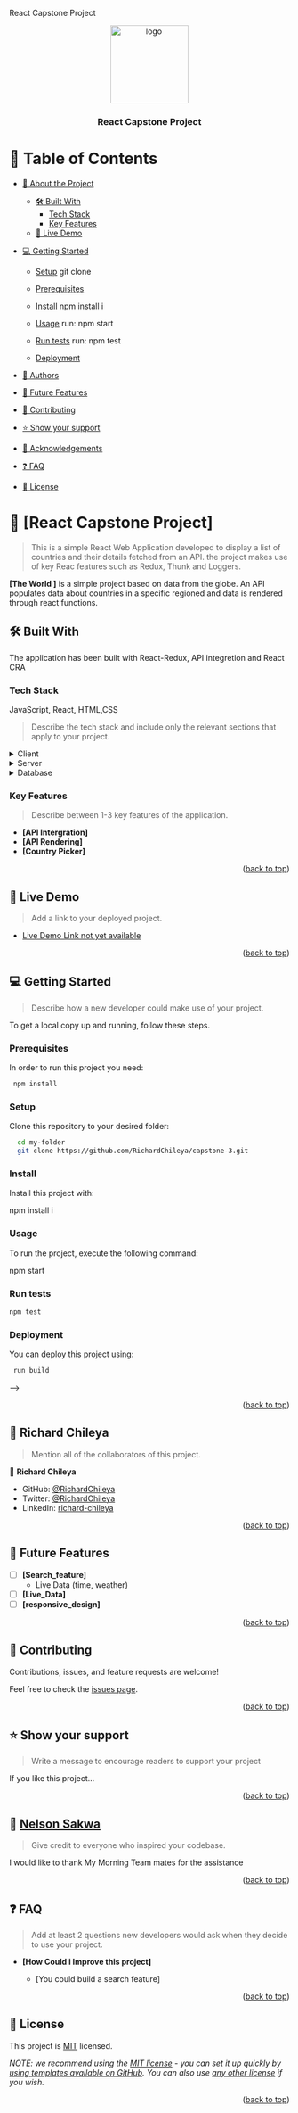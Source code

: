 <a name="readme-top">React Capstone Project</a>

<!--
HOW TO USE:
This is an example of how you may give instructions on setting up your project locally.

Modify this file to match your project and remove sections that don't apply.

REQUIRED SECTIONS:
- Table of Contents
- About the Project
  - Built With
  - Live Demo
- Getting Started
- Authors
- Future Features
- Contributing
- Show your support
- Acknowledgements
- License

After you're finished please remove all the comments and instructions!
-->

<div align="center">

  <img src="murple_logo.png" alt="logo" width="140"  height="auto" />
  <br/>

  <h3><b>React Capstone Project</b></h3>

</div>

<!-- TABLE OF CONTENTS -->

# 📗 Table of Contents

- [📖 About the Project](#about-project) 
  - [🛠 Built With](#built-with) 
    - [Tech Stack](#tech-stack)
    - [Key Features](#key-features)
  - [🚀 Live Demo](#live-demo)
- [💻 Getting Started](#getting-started)
  - [Setup](#setup)
  git clone <ssh link>
  - [Prerequisites](#prerequisites)
   
  - [Install](#install)
  npm install i 
 

  - [Usage](#usage)
 run:  npm start
  - [Run tests](#run-tests)
  run:  npm test
  - [Deployment](#triangular_flag_on_post-deployment)
- [👥 Authors](#authors)
- [🔭 Future Features](#future-features)
- [🤝 Contributing](#contributing)
- [⭐️ Show your support](#support)

- [🙏 Acknowledgements](#acknowledgements)
- [❓ FAQ](#faq)
- [📝 License](#license)

<!-- PROJECT DESCRIPTION -->

# 📖 [React Capstone Project] <a name="about-project"></a>

>  This is a simple  React Web Application  developed to display a list of countries and their details fetched from an API. the project makes use of key Reac features such as  Redux, Thunk and Loggers.

**[The World ]** is a simple project based on data from the globe. An API populates data about countries in a specific regioned and data is rendered through react functions.

## 🛠 Built With <a name="built-with"></a>
 The application has been built with React-Redux, API integretion and React CRA
### Tech Stack <a name="tech-stack"></a>
JavaScript, React, HTML,CSS
> Describe the tech stack and include only the relevant sections that apply to your project.

<details>
  <summary>Client</summary>
  <ul>
    <li><a href="https://reactjs.org/">React.js</a></li>
  </ul>
</details>

<details>
  <summary>Server</summary>
  <ul>
    <li><a href="https://expressjs.com/">Express.js</a></li>
  </ul>
</details>

<details>
<summary>Database</summary>
  <ul>
    <li><a href="https://www.postgresql.org/">PostgreSQL</a></li>
  </ul>
</details>

<!-- Features -->

### Key Features <a name="key-features"></a>

> Describe between 1-3 key features of the application.

- **[API Intergration]**
- **[API Rendering]**
- **[Country Picker]**

<p align="right">(<a href="#readme-top">back to top</a>)</p>

<!-- LIVE DEMO -->

## 🚀 Live Demo <a name="live-demo"></a>

> Add a link to your deployed project.

- [Live Demo Link not yet available](https://yourdeployedapplicationlink.com)

<p align="right">(<a href="#readme-top">back to top</a>)</p>

<!-- GETTING STARTED -->

## 💻 Getting Started <a name="getting-started"></a>

> Describe how a new developer could make use of your project.

To get a local copy up and running, follow these steps.

### Prerequisites

In order to run this project you need:


```sh
 npm install 
```

### Setup

Clone this repository to your desired folder:


```sh
  cd my-folder
  git clone https://github.com/RichardChileya/capstone-3.git
```

### Install

Install this project with:

npm install i 
### Usage

To run the project, execute the following command:

npm start 

### Run tests


```sh
npm test
```

### Deployment

You can deploy this project using:


```sh
 run build
```
 -->

<p align="right">(<a href="#readme-top">back to top</a>)</p>



## 👥 Richard Chileya <a name="authors"></a>

> Mention all of the collaborators of this project.

👤 **Richard Chileya**

- GitHub: [@RichardChileya](https://github.com/RichardChileya/)
- Twitter: [@RichardChileya](https://twitter.com/RichardChileya/)
- LinkedIn: [richard-chileya](https://linkedin.com/in/richard-chileya-1076b4200//)

<p align="right">(<a href="#readme-top">back to top</a>)</p>

<!-- FUTURE FEATURES -->

## 🔭 Future Features <a name="future-features"></a>


- [ ] **[Search_feature]** 
  - Live Data (time, weather)
- [ ] **[Live_Data]**
- [ ] **[responsive_design]**

<p align="right">(<a href="#readme-top">back to top</a>)</p>

<!-- CONTRIBUTING -->

## 🤝 Contributing <a name="contributing"></a>

Contributions, issues, and feature requests are welcome!

Feel free to check the [issues page](https://github.com/RichardChileya/capstone-3/issues).

<p align="right">(<a href="#readme-top">back to top</a>)</p>

<!-- SUPPORT -->

## ⭐️ Show your support <a name="support"></a>

> Write a message to encourage readers to support your project

If you like this project...

<p align="right">(<a href="#readme-top">back to top</a>)</p>

<!-- ACKNOWLEDGEMENTS -->

## 🙏 [Nelson Sakwa](https://www.behance.net/sakwadesignstudio)

> Give credit to everyone who inspired your codebase.

I would like to thank My Morning Team mates for the assistance 

<p align="right">(<a href="#readme-top">back to top</a>)</p>

<!-- FAQ (optional) -->

## ❓ FAQ <a name="faq"></a>

> Add at least 2 questions new developers would ask when they decide to use your project.

- **[How Could i Improve this project]**

  - [You could build a search feature]

<p align="right">(<a href="#readme-top">back to top</a>)</p>

<!-- LICENSE -->

## 📝 License <a name="license"></a>

This project is [MIT](./LICENSE) licensed.

_NOTE: we recommend using the [MIT license](https://choosealicense.com/licenses/mit/) - you can set it up quickly by [using templates available on GitHub](https://docs.github.com/en/communities/setting-up-your-project-for-healthy-contributions/adding-a-license-to-a-repository). You can also use [any other license](https://choosealicense.com/licenses/) if you wish._

<p align="right">(<a href="#readme-top">back to top</a>)</p>